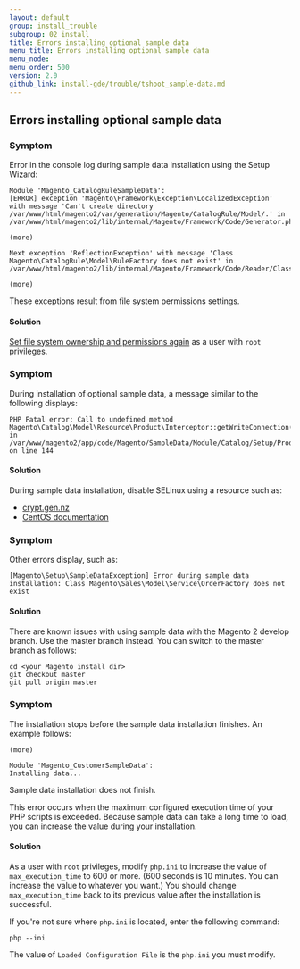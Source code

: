 ```yaml
---
layout: default 
group: install_trouble
subgroup: 02_install
title: Errors installing optional sample data
menu_title: Errors installing optional sample data
menu_node: 
menu_order: 500
version: 2.0
github_link: install-gde/trouble/tshoot_sample-data.md
---
```


<h2 id="install-trouble-sample">Errors installing optional sample data</h2>

### Symptom
Error in the console log during sample data installation using the Setup Wizard:

	Module 'Magento_CatalogRuleSampleData':
	[ERROR] exception 'Magento\Framework\Exception\LocalizedException' with message 'Can't create directory /var/www/html/magento2/var/generation/Magento/CatalogRule/Model/.' in /var/www/html/magento2/lib/internal/Magento/Framework/Code/Generator.php:103

	(more)

	Next exception 'ReflectionException' with message 'Class Magento\CatalogRule\Model\RuleFactory does not exist' in /var/www/html/magento2/lib/internal/Magento/Framework/Code/Reader/ClassReader.php:29

	(more)

These exceptions result from file system permissions settings.

#### Solution
<a href="{{page.baseurl}}install-gde/install/web/install-web-sample-data.html#instgde-prereq-compose-clone-perms">Set file system ownership and permissions again</a> as a user with `root` privileges.

### Symptom

During installation of optional sample data, a  message similar to the following displays: 

	PHP Fatal error: Call to undefined method Magento\Catalog\Model\Resource\Product\Interceptor::getWriteConnection() in /var/www/magento2/app/code/Magento/SampleData/Module/Catalog/Setup/Product/Gallery.php on line 144

#### Solution

During sample data installation, disable SELinux using a resource such as:

*	<a href="http://www.crypt.gen.nz/selinux/disable_selinux.html#DIS2" target="_blank">crypt.gen.nz</a>
*	<a href="https://www.centos.org/docs/5/html/5.1/Deployment_Guide/sec-sel-enable-disable.html" target="_blank">CentOS documentation</a>

### Symptom
Other errors display, such as:

	[Magento\Setup\SampleDataException] Error during sample data installation: Class Magento\Sales\Model\Service\OrderFactory does not exist

#### Solution

There are known issues with using sample data with the Magento 2 develop branch. Use the master branch instead. You can switch to the master branch as follows:

	cd <your Magento install dir>
	git checkout master
	git pull origin master

### Symptom

The installation stops before the sample data installation finishes. An example follows:

	(more)

	Module 'Magento_CustomerSampleData':
	Installing data...

Sample data installation does not finish.

This error occurs when the maximum configured execution time of your PHP scripts is exceeded. Because sample data can take a long time to load, you can increase the value during your installation.

#### Solution

As a user with `root` privileges, modify `php.ini` to increase the value of `max_execution_time` to 600 or more. (600 seconds is 10 minutes. You can increase the value to whatever you want.) You should change `max_execution_time` back to its previous value after the installation is successful.

If you're not sure where `php.ini` is located, enter the following command:

	php --ini

The value of `Loaded Configuration File` is the `php.ini` you must modify.
